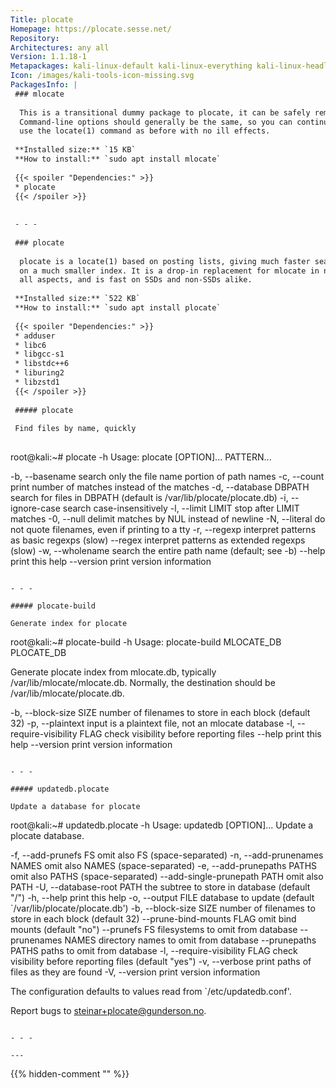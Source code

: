 ```yaml
---
Title: plocate
Homepage: https://plocate.sesse.net/
Repository: 
Architectures: any all
Version: 1.1.18-1
Metapackages: kali-linux-default kali-linux-everything kali-linux-headless kali-linux-large 
Icon: /images/kali-tools-icon-missing.svg
PackagesInfo: |
 ### mlocate
 
  This is a transitional dummy package to plocate, it can be safely removed.
  Command-line options should generally be the same, so you can continue to
  use the locate(1) command as before with no ill effects.
 
 **Installed size:** `15 KB`  
 **How to install:** `sudo apt install mlocate`  
 
 {{< spoiler "Dependencies:" >}}
 * plocate
 {{< /spoiler >}}
 
 
 - - -
 
 ### plocate
 
  plocate is a locate(1) based on posting lists, giving much faster searches
  on a much smaller index. It is a drop-in replacement for mlocate in nearly
  all aspects, and is fast on SSDs and non-SSDs alike.
 
 **Installed size:** `522 KB`  
 **How to install:** `sudo apt install plocate`  
 
 {{< spoiler "Dependencies:" >}}
 * adduser
 * libc6 
 * libgcc-s1 
 * libstdc++6 
 * liburing2 
 * libzstd1 
 {{< /spoiler >}}
 
 ##### plocate
 
 Find files by name, quickly
 
 ```
 root@kali:~# plocate -h
 Usage: plocate [OPTION]... PATTERN...
 
   -b, --basename         search only the file name portion of path names
   -c, --count            print number of matches instead of the matches
   -d, --database DBPATH  search for files in DBPATH
                          (default is /var/lib/plocate/plocate.db)
   -i, --ignore-case      search case-insensitively
   -l, --limit LIMIT      stop after LIMIT matches
   -0, --null             delimit matches by NUL instead of newline
   -N, --literal          do not quote filenames, even if printing to a tty
   -r, --regexp           interpret patterns as basic regexps (slow)
       --regex            interpret patterns as extended regexps (slow)
   -w, --wholename        search the entire path name (default; see -b)
       --help             print this help
       --version          print version information
 ```
 
 - - -
 
 ##### plocate-build
 
 Generate index for plocate
 
 ```
 root@kali:~# plocate-build -h
 Usage: plocate-build MLOCATE_DB PLOCATE_DB
 
 Generate plocate index from mlocate.db, typically /var/lib/mlocate/mlocate.db.
 Normally, the destination should be /var/lib/mlocate/plocate.db.
 
   -b, --block-size SIZE  number of filenames to store in each block (default 32)
   -p, --plaintext        input is a plaintext file, not an mlocate database
   -l, --require-visibility FLAG  check visibility before reporting files
       --help             print this help
       --version          print version information
 ```
 
 - - -
 
 ##### updatedb.plocate
 
 Update a database for plocate
 
 ```
 root@kali:~# updatedb.plocate -h
 Usage: updatedb [OPTION]...
 Update a plocate database.
 
   -f, --add-prunefs FS           omit also FS (space-separated)
   -n, --add-prunenames NAMES     omit also NAMES (space-separated)
   -e, --add-prunepaths PATHS     omit also PATHS (space-separated)
       --add-single-prunepath PATH  omit also PATH
   -U, --database-root PATH       the subtree to store in database (default "/")
   -h, --help                     print this help
   -o, --output FILE              database to update (default
                                  `/var/lib/plocate/plocate.db')
   -b, --block-size SIZE          number of filenames to store
                                  in each block (default 32)
       --prune-bind-mounts FLAG   omit bind mounts (default "no")
       --prunefs FS               filesystems to omit from database
       --prunenames NAMES         directory names to omit from database
       --prunepaths PATHS         paths to omit from database
   -l, --require-visibility FLAG  check visibility before reporting files
                                  (default "yes")
   -v, --verbose                  print paths of files as they are found
   -V, --version                  print version information
 
 The configuration defaults to values read from
 `/etc/updatedb.conf'.
 
 Report bugs to steinar+plocate@gunderson.no.
 ```
 
 - - -
 
---
```

{{% hidden-comment "<!--Do not edit anything above this line-->" %}}
